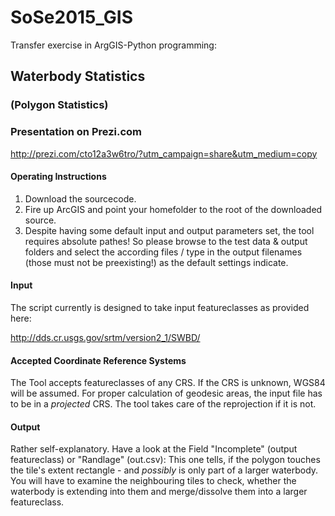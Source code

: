 # SoSe2015_GIS
Transfer exercise in ArgGIS-Python programming:
## Waterbody Statistics
### (Polygon Statistics)

### Presentation on Prezi.com
http://prezi.com/cto12a3w6tro/?utm_campaign=share&utm_medium=copy

#### Operating Instructions
1. Download the sourcecode.
2. Fire up ArcGIS and point your homefolder to the root of the downloaded source.
3. Despite having some default input and output parameters set, the tool requires absolute pathes!
So please browse to the test data & output folders and select the according files / type in the output filenames (those must not be preexisting!) as the default settings indicate. 

#### Input
The script currently is designed to take input featureclasses as provided here:

http://dds.cr.usgs.gov/srtm/version2_1/SWBD/

#### Accepted Coordinate Reference Systems
The Tool accepts featureclasses of any CRS. 
If the CRS is unknown, WGS84 will be assumed.
For proper calculation of geodesic areas, the input file has to be in a *projected* CRS. The tool takes care of the reprojection if it is not. 

#### Output
Rather self-explanatory. 
Have a look at the Field "Incomplete" (output featureclass) or "Randlage" (out.csv):
This one tells, if the polygon touches the tile's extent rectangle - and *possibly* is only part of a larger waterbody. You will have to examine the neighbouring tiles to check, whether the waterbody is extending into them and merge/dissolve them into a larger featureclass. 
